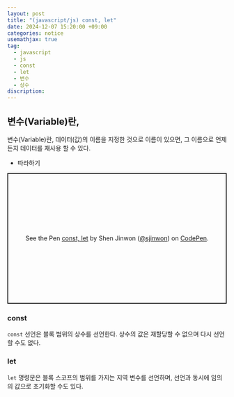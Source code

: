 ```yaml
---
layout: post
title: "(javascript/js) const, let"
date: 2024-12-07 15:20:00 +09:00
categories: notice
usemathjax: true
tag:
  - javascript
  - js
  - const
  - let
  - 변수
  - 상수
discription:
---
```


## 변수(Variable)란,

변수(Variable)란, 데이터(값)의 이름을 지정한 것으로 이름이 있으면, 그 이름으로 언제든지 데이터를 재사용 할 수 있다.

- 따라하기

<p class="codepen" data-height="300" data-default-tab="js,result" data-slug-hash="ByBKLKj" data-pen-title="const, let" data-user="sjinwon" style="height: 300px; box-sizing: border-box; display: flex; align-items: center; justify-content: center; border: 2px solid; margin: 1em 0; padding: 1em;">
  <span>See the Pen <a href="https://codepen.io/sjinwon/pen/ByBKLKj">
  const, let</a> by Shen Jinwon (<a href="https://codepen.io/sjinwon">@sjinwon</a>)
  on <a href="https://codepen.io">CodePen</a>.</span>
</p>
<script async src="https://cpwebassets.codepen.io/assets/embed/ei.js"></script>

### const

`const` 선언은 블록 범위의 상수를 선언한다. 상수의 값은 재할당할 수 없으며 다시 선언할 수도 없다.

### let

`let` 명령문은 블록 스코프의 범위를 가지는 지역 변수를 선언하며, 선언과 동시에 임의의 값으로 초기화할 수도 있다.

